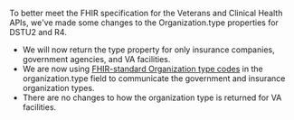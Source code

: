 To better meet the FHIR specification for the Veterans and Clinical Health APIs, we've made some changes to the Organization.type properties for DSTU2 and R4.
 - We will now return the type property for only insurance companies, government agencies, and VA facilities.
 - We are now using [FHIR-standard Organization type codes](https://www.hl7.org/fhir/codesystem-organization-type.html) in the organization.type field to communicate the government and insurance organization types.
 - There are no changes to how the organization type is returned for VA facilities. 

